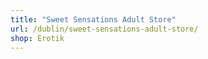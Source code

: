 ```yaml
---
title: "Sweet Sensations Adult Store"
url: /dublin/sweet-sensations-adult-store/
shop: Erotik
---
```

